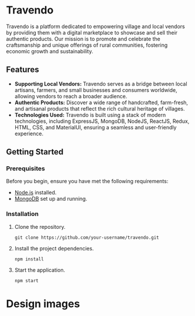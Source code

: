 # Travendo

Travendo is a platform dedicated to empowering village and local vendors by providing them with a digital marketplace to showcase and sell their authentic products. Our mission is to promote and celebrate the craftsmanship and unique offerings of rural communities, fostering economic growth and sustainability.

## Features
- **Supporting Local Vendors:** Travendo serves as a bridge between local artisans, farmers, and small businesses and consumers worldwide, allowing vendors to reach a broader audience.
- **Authentic Products:** Discover a wide range of handcrafted, farm-fresh, and artisanal products that reflect the rich cultural heritage of villages.
- **Technologies Used:** Travendo is built using a stack of modern technologies, including ExpressJS, MongoDB, NodeJS, ReactJS, Redux, HTML, CSS, and MaterialUI, ensuring a seamless and user-friendly experience.

## Getting Started

### Prerequisites
Before you begin, ensure you have met the following requirements:

- [Node.js](https://nodejs.org/) installed.
- [MongoDB](https://www.mongodb.com/) set up and running.

### Installation
1. Clone the repository.

   ```shell
   git clone https://github.com/your-username/travendo.git

2. Install the project dependencies.

   ```shell
   npm install

3. Start the application.

   ```shell
   npm start

# Design images

  


